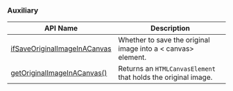### Auxiliary

| API Name | Description |
|---|---|
| [ifSaveOriginalImageInACanvas](#ifsaveoriginalimageinacanvas) | Whether to save the original image into a &lt; canvas&gt; element. |
| [getOriginalImageInACanvas()](#getoriginalimageinacanvas) | Returns an `HTMLCanvasElement` that holds the original image. |